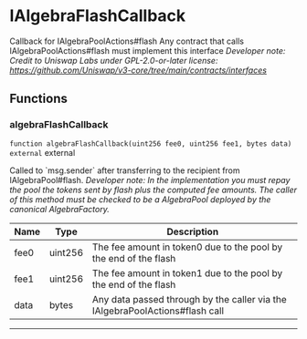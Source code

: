 

# IAlgebraFlashCallback


Callback for IAlgebraPoolActions#flash
Any contract that calls IAlgebraPoolActions#flash must implement this interface
*Developer note: Credit to Uniswap Labs under GPL-2.0-or-later license:
https://github.com/Uniswap/v3-core/tree/main/contracts/interfaces*




## Functions
### algebraFlashCallback


`function algebraFlashCallback(uint256 fee0, uint256 fee1, bytes data) external`  external

Called to &#x60;msg.sender&#x60; after transferring to the recipient from IAlgebraPool#flash.
*Developer note: In the implementation you must repay the pool the tokens sent by flash plus the computed fee amounts.
The caller of this method _must_ be checked to be a AlgebraPool deployed by the canonical AlgebraFactory.*



| Name | Type | Description |
| ---- | ---- | ----------- |
| fee0 | uint256 | The fee amount in token0 due to the pool by the end of the flash |
| fee1 | uint256 | The fee amount in token1 due to the pool by the end of the flash |
| data | bytes | Any data passed through by the caller via the IAlgebraPoolActions#flash call |






---

